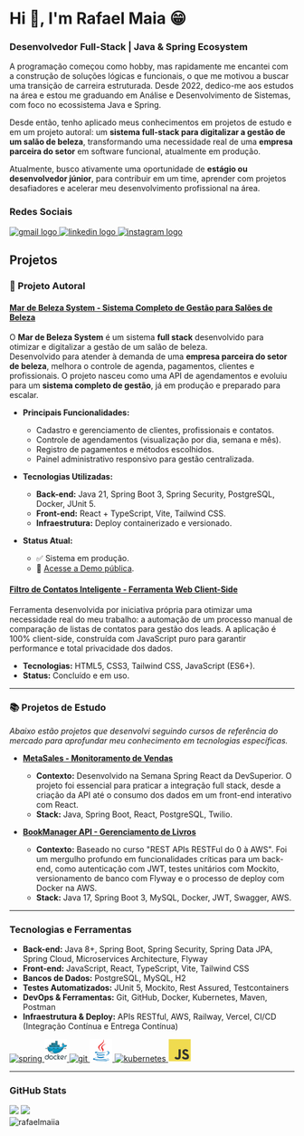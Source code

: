 # Hi 👋, I'm Rafael Maia 😁

### Desenvolvedor Full-Stack | Java & Spring Ecosystem

A programação começou como hobby, mas rapidamente me encantei com a construção de soluções lógicas e funcionais, o que me motivou a buscar uma transição de carreira estruturada. Desde 2022, dedico-me aos estudos na área e estou me graduando em Análise e Desenvolvimento de Sistemas, com foco no ecossistema Java e Spring.

Desde então, tenho aplicado meus conhecimentos em projetos de estudo e em um projeto autoral: um **sistema full-stack para digitalizar a gestão de um salão de beleza**, transformando uma necessidade real de uma **empresa parceira do setor** em software funcional, atualmente em produção.

Atualmente, busco ativamente uma oportunidade de **estágio ou desenvolvedor júnior**, para contribuir em um time, aprender com projetos desafiadores e acelerar meu desenvolvimento profissional na área.

### Redes Sociais
<div align="left">
  <a href="mailto:rafaelmaia.developer@gmail.com" target="blank">
    <img src="https://img.shields.io/static/v1?message=Gmail&logo=gmail&label=&color=D14836&logoColor=white&labelColor=&style=for-the-badge" height="35" alt="gmail logo"/>
  </a>
  <a href="https://linkedin.com/in/rafaelmaiia" target="blank">
    <img src="https://img.shields.io/static/v1?message=LinkedIn&logo=linkedin&label=&color=0077B5&logoColor=white&labelColor=&style=for-the-badge" height="35" alt="linkedin logo"/>
  </a>
  <a href="https://instagram.com/_rafaelmaiia/" target="blank">
    <img src="https://img.shields.io/static/v1?message=Instagram&logo=instagram&label=&color=E4405F&logoColor=white&labelColor=&style=for-the-badge" height="35" alt="instagram logo"/>
  </a>
</div>

## Projetos

### 🌟 Projeto Autoral

#### [Mar de Beleza System - Sistema Completo de Gestão para Salões de Beleza](https://github.com/rafaelmaiia/portfolio-mar-de-beleza)
O **Mar de Beleza System** é um sistema **full stack** desenvolvido para otimizar e digitalizar a gestão de um salão de beleza.  
Desenvolvido para atender à demanda de uma **empresa parceira do setor de beleza**, melhora o controle de agenda, pagamentos, clientes e profissionais. O projeto nasceu como uma API de agendamentos e evoluiu para um **sistema completo de gestão**, já em produção e preparado para escalar.

* **Principais Funcionalidades:**
  * Cadastro e gerenciamento de clientes, profissionais e contatos.
  * Controle de agendamentos (visualização por dia, semana e mês).
  * Registro de pagamentos e métodos escolhidos.
  * Painel administrativo responsivo para gestão centralizada.

* **Tecnologias Utilizadas:**
  * **Back-end:** Java 21, Spring Boot 3, Spring Security, PostgreSQL, Docker, JUnit 5.
  * **Front-end:** React + TypeScript, Vite, Tailwind CSS.
  * **Infraestrutura:** Deploy containerizado e versionado.

* **Status Atual:**
  * ✅ Sistema em produção.
  * 🚀 [Acesse a Demo pública](https://beauty-manager-demo.vercel.app/).

#### [Filtro de Contatos Inteligente - Ferramenta Web Client-Side](https://github.com/rafaelmaiia/whatsapp-leads-cleaner)
Ferramenta desenvolvida por iniciativa própria para otimizar uma necessidade real do meu trabalho: a automação de um processo manual de comparação de listas de contatos para gestão dos leads. A aplicação é 100% client-side, construída com JavaScript puro para garantir performance e total privacidade dos dados.

* **Tecnologias:** HTML5, CSS3, Tailwind CSS, JavaScript (ES6+).
* **Status:** Concluído e em uso.

---

### 📚 Projetos de Estudo
*Abaixo estão projetos que desenvolvi seguindo cursos de referência do mercado para aprofundar meu conhecimento em tecnologias específicas.*

* **[MetaSales - Monitoramento de Vendas](https://github.com/rafaelmaiia/dsmeta)**
    * **Contexto:** Desenvolvido na Semana Spring React da DevSuperior. O projeto foi essencial para praticar a integração full stack, desde a criação da API até o consumo dos dados em um front-end interativo com React.
    * **Stack:** Java, Spring Boot, React, PostgreSQL, Twilio.

* **[BookManager API - Gerenciamento de Livros](https://github.com/rafaelmaiia/rest-with-springboot-erudio)**
    * **Contexto:** Baseado no curso "REST APIs RESTFul do 0 à AWS". Foi um mergulho profundo em funcionalidades críticas para um back-end, como autenticação com JWT, testes unitários com Mockito, versionamento de banco com Flyway e o processo de deploy com Docker na AWS.
    * **Stack:** Java 17, Spring Boot 3, MySQL, Docker, JWT, Swagger, AWS.

---

### Tecnologias e Ferramentas

* **Back-end:** Java 8+, Spring Boot, Spring Security, Spring Data JPA, Spring Cloud, Microservices Architecture, Flyway
* **Front-end:** JavaScript, React, TypeScript, Vite, Tailwind CSS 
* **Bancos de Dados:** PostgreSQL, MySQL, H2  
* **Testes Automatizados:** JUnit 5, Mockito, Rest Assured, Testcontainers  
* **DevOps & Ferramentas:** Git, GitHub, Docker, Kubernetes, Maven, Postman  
* **Infraestrutura & Deploy:** APIs RESTful, AWS, Railway, Vercel, CI/CD (Integração Contínua e Entrega Contínua)

<p align="left"> 
  <a href="https://spring.io/" target="_blank" rel="noreferrer"> 
    <img src="https://www.vectorlogo.zone/logos/springio/springio-icon.svg" alt="spring" width="40" height="40"/> 
  </a> 
  <a href="https://www.docker.com/" target="_blank" rel="noreferrer">
    <img src="https://raw.githubusercontent.com/devicons/devicon/master/icons/docker/docker-original-wordmark.svg" alt="docker" width="40" height="40"/> 
  </a> 
  <a href="https://git-scm.com/" target="_blank" rel="noreferrer">
    <img src="https://www.vectorlogo.zone/logos/git-scm/git-scm-icon.svg" alt="git" width="40" height="40"/> 
  </a> 
  </a>
  <a href="https://www.java.com" target="_blank" rel="noreferrer">
    <img src="https://raw.githubusercontent.com/devicons/devicon/master/icons/java/java-original.svg" alt="java" width="40" height="40"/> 
  </a> 
  <a href="https://kubernetes.io" target="_blank" rel="noreferrer">
    <img src="https://www.vectorlogo.zone/logos/kubernetes/kubernetes-icon.svg" alt="kubernetes" width="40" height="40"/> 
  </a> 
  <a href="https://developer.mozilla.org/en-US/docs/Web/JavaScript" target="_blank" rel="noreferrer">
    <img src="https://raw.githubusercontent.com/devicons/devicon/master/icons/javascript/javascript-original.svg" alt="javascript" width="40" height="40"/> 
  </a> 
</p>

---

### GitHub Stats

![](https://github-readme-stats.vercel.app/api?username=rafaelmaiia&theme=dark&hide_border=false&include_all_commits=true&count_private=true)
![](https://github-readme-streak-stats.herokuapp.com/?user=rafaelmaiia&theme=dark&hide_border=false)
<br/>
<img align="center" src="https://github-readme-stats.vercel.app/api/top-langs?username=rafaelmaiia&show_icons=true&locale=en&layout=compact&theme=dark" alt="rafaelmaiia" />
